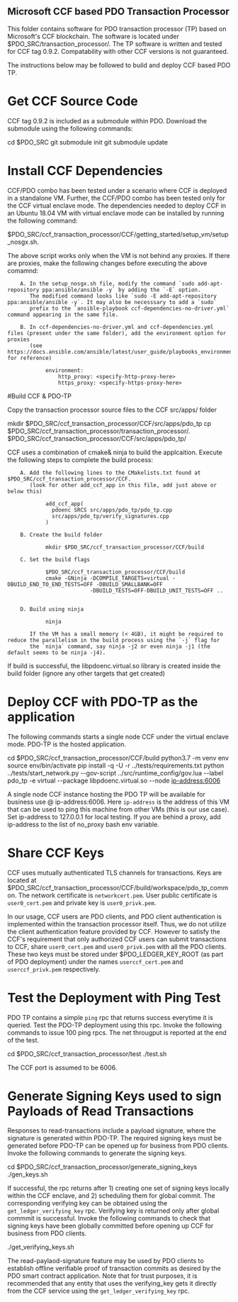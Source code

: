 <!---
Licensed under Creative Commons Attribution 4.0 International License
https://creativecommons.org/licenses/by/4.0/
--->

## Microsoft CCF based PDO Transaction Processor

This folder contains software for PDO transaction processor (TP) based on Microsoft's CCF blockchain.
The software is located under $PDO_SRC/transaction_processor/. The TP software is written and tested for CCF tag 0.9.2. Compatability with other CCF versions is not guaranteed. 

The instructions below may be followed to build and deploy CCF based PDO TP.

# Get CCF Source Code

CCF tag 0.9.2 is included as a submodule within PDO. Download the submodule using the following commands:

cd $PDO_SRC
git submodule init
git submodule update


# Install CCF Dependencies

CCF/PDO combo has been tested under a scenario where CCF is deployed in a standalone VM. Further, the CCF/PDO combo
has been tested only for the CCF virtual enclave mode. The dependencies needed to deploy CCF in an Ubuntu 18.04  VM
with  virtual enclave mode can be installed by running the following command:

$PDO_SRC/ccf_transaction_processor/CCF/getting_started/setup_vm/setup_nosgx.sh.

The above script works only when the VM is not behind any proxies. If there are proxies, make the following changes
before executing the above comamnd:

        A. In the setup_nosgx.sh file, modify the command `sudo add-apt-repository ppa:ansible/ansible -y` by adding the `-E` option.
           The modified command looks like `sudo -E add-apt-repository ppa:ansible/ansible -y`. It may also be necesssary to add a `sudo`
           prefix to the `ansible-playbook ccf-dependencies-no-driver.yml` command appearing in the same file.

        B. In ccf-dependencies-no-driver.yml and ccf-dependencies.yml files (present under the same folder), add the environment option for proxies
           (see https://docs.ansible.com/ansible/latest/user_guide/playbooks_environment.html for reference)

                environment:
                    http_proxy: <specify-http-proxy-here>
                    https_proxy: <specify-https-proxy-here>

#Build CCF & PDO-TP 

Copy the transaction processor source files to the CCF src/apps/ folder

mkdir $PDO_SRC/ccf_transaction_processor/CCF/src/apps/pdo_tp
cp $PDO_SRC/ccf_transaction_processor/transaction_processor/*.* $PDO_SRC/ccf_transaction_processor/CCF/src/apps/pdo_tp/

CCF uses a combination of cmake& ninja to build the applcaition. Execute the following steps to complete the build process:

        A. Add the following lines to the CMakelists.txt found at $PDO_SRC/ccf_transaction_processor/CCF.
           (look for other add_ccf_app in this file, add just above or below this)

                add_ccf_app(
                  pdoenc SRCS src/apps/pdo_tp/pdo_tp.cpp
                  src/apps/pdo_tp/verify_signatures.cpp
                )

        B. Create the build folder

                mkdir $PDO_SRC/ccf_transaction_processor/CCF/build

        C. Set the build flags

                $PDO_SRC/ccf_transaction_processor/CCF/build
                cmake -GNinja -DCOMPILE_TARGETS=virtual -DBUILD_END_TO_END_TESTS=OFF -DBUILD_SMALLBANK=OFF      
                              -DBUILD_TESTS=OFF-DBUILD_UNIT_TESTS=OFF ..   


        D. Build using ninja

                ninja

           If the VM has a small memory (< 4GB), it might be required to reduce the parallelism in the build process using the `-j` flag for
           the `ninja` command, say ninja -j2 or even ninja -j1 (the default seems to be ninja -j4).


If build is successful, the libpdoenc.virtual.so library is created inside the build folder (ignore any other targets that get created)


# Deploy CCF with PDO-TP as the application

The following commands starts a single node CCF under the virtual enclave mode.  PDO-TP is the hosted application.

cd $PDO_SRC/ccf_transaction_processor/CCF/build
python3.7 -m venv env
source env/bin/activate
pip install -q -U -r ../tests/requirements.txt
python ../tests/start_network.py --gov-script ../src/runtime_config/gov.lua  --label pdo_tp -e virtual --package libpdoenc.virtual.so --node <ip-address:6006>

A single node CCF instance hosting the PDO TP will be available for business use @ ip-address:6006. Here `ip-address` is the address of this VM that can be used to ping this machine from other VMs (this is our use case). Set ip-address to 127.0.0.1 for local testing. If you are behind a proxy, add ip-address to the list of no_proxy bash env variable.

# Share CCF Keys

CCF uses mutually authenticated TLS channels for transactions. Keys are located at
$PDO_SRC/ccf_transaction_processor/CCF/build/workspace/pdo_tp_common. The network certificate is `networkcert.pem`.
User public certificate is `user0_cert.pem` and private key is `user0_privk.pem`. 

In our usage, CCF users are PDO clients, and PDO client authentication is implemented within the transaction processor itself. Thus, we do not utilize the client authentication feature provided by CCF. However to satisfy the CCF's requirement that only authorized CCF users can submit transactions to CCF, share `user0_cert.pem` and `user0_privk.pem` with all the PDO clients. These two keys must be stored under $PDO_LEDGER_KEY_ROOT (as part of PDO deployment) under the names `userccf_cert.pem` and `userccf_privk.pem` respectively.

# Test the Deployment with Ping Test

PDO TP contains a simple `ping` rpc that returns success everytime it is queried. Test the PDO-TP deployment using this rpc. Invoke the following commands to issue 100 ping rpcs. The net througput is reported at the end of the test.

cd $PDO_SRC/ccf_transaction_processor/test
./test.sh <ip-address>

The CCF port is assumed to be 6006.

# Generate Signing Keys used to sign Payloads of Read Transactions

Responses to read-transactions include a payload signature, where the signature is generated within PDO-TP. 
The required signing keys must be generated before PDO-TP can be opened up for business from PDO clients.
Invoke the following commands to generate the signing keys.

cd $PDO_SRC/ccf_transaction_processor/generate_signing_keys
./gen_keys.sh <ip-address>

If successful, the rpc returns after 1) creating one set of signing keys locally within the CCF enclave, and 2) scheduling
them for global commit. The corresponding verifying key can be obtained using the `get_ledger_verifying_key`
rpc. Verifying key is returned only after global commmit is successful. Invoke the following commands to 
check that signing keys have been globally committed before opening up CCF for business from PDO clients.

./get_verifying_keys.sh <ip-address>

The read-paylaod-signature feature may be used by PDO clients to establish offline verifiable proof of transaction commits as desired by the PDO smart contract application. Note that for trust purposes, it is recommended that any entity that uses the verifying_key gets it directly from the CCF service using the `get_ledger_verifying_key` rpc.

